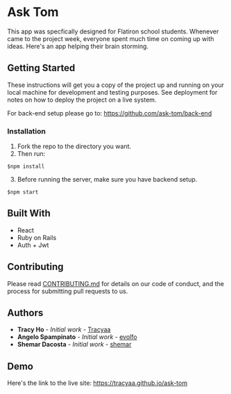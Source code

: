 # Ask Tom

This app was specfically designed for Flatiron school students. Whenever came to the project week, everyone spent much time on coming up with ideas. Here's an app helping their brain storming. 

## Getting Started

These instructions will get you a copy of the project up and running on your local machine for development and testing purposes. See deployment for notes on how to deploy the project on a live system.

For back-end setup please go to: https://github.com/ask-tom/back-end


### Installation

1. Fork the repo to the directory you want.
2. Then run:

```
$npm install
```

3. Before running the server, make sure you have backend setup.

```
$npm start
```


## Built With

* React
* Ruby on Rails
* Auth + Jwt

## Contributing

Please read [CONTRIBUTING.md](https://gist.github.com/PurpleBooth/b24679402957c63ec426) for details on our code of conduct, and the process for submitting pull requests to us.


## Authors

* **Tracy Ho** - *Initial work* - [Tracyaa](https://github.com/Tracyaa)
* **Angelo Spampinato** - *Initial work* - [evolfo](https://github.com/evolfo)
* **Shemar Dacosta** - *Initial work* - [shemar](https://github.com/spookyvert)

## Demo

Here's the link to the live site: https://tracyaa.github.io/ask-tom
